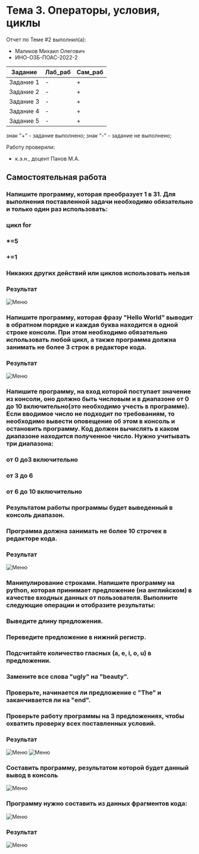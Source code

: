 # Тема 3. Операторы, условия, циклы
Отчет по Теме #2 выполнил(а):
- Маликов Михаил Олегович
- ИНО-ОЗБ-ПОАС-2022-2

| Задание | Лаб_раб | Сам_раб |
| ------ | ------ | ------ |
| Задание 1 | - | + |
| Задание 2 | - | + |
| Задание 3 | - | + |
| Задание 4 | - | + |
| Задание 5 | - | + |

знак "+" - задание выполнено; знак "-" - задание не выполнено;

Работу проверили:
- к.э.н., доцент Панов М.А.

## Самостоятельная работа
### Напишите программу, которая преобразует 1 в 31. Для выполнения поставленной задачи необходимо обязательно и только один раз использовать:
### цикл for
### *=5
### +=1
### Никаких других действий или циклов использовать нельзя
### Результат
![Меню](https://github.com/malikovmik/software/blob/Tema_3/lab_3/pic/lab_3_1.png)

### Напишите программу, которая фразу "Hello World" выводит в обратном порядке и каждая буква находится в одной строке консоли. При этом необходимо обязательно использовать любой цикл, а также программа должна занимать не более 3 строк в редакторе кода.
### Результат
![Меню](https://github.com/malikovmik/software/blob/Tema_3/lab_3/pic/lab_3_2.png)

### Напишите программу, на вход которой поступает значение из консоли, оно должно быть числовым и в диапазоне от 0 до 10 включительно(это необходимо учесть в программе). Если вводимое число не подходит по требованиям, то необходимо вывести оповещение об этом в консоль и остановить программу. Код должен вычислять в каком диапазоне находится полученное число. Нужно учитывать три диапазона:
### от 0 до3 включительно
### от 3 до 6
### от 6 до 10 включительно
### Результатом работы программы будет выведенный в консоль диапазон.
### Программа должна занимать не более 10 строчек в редакторе кода.
### Результат
![Меню](https://github.com/malikovmik/software/blob/Tema_3/lab_3/pic/lab_3_3.png)

### Манипулирование строками. Напишите программу на python, которая принимает предложение (на английском) в  качестве входных данных от пользователя. Выполните следующие операции и отобразите результаты:
### Выведите длину предложения.
### Переведите предложение в нижний регистр.
### Подсчитайте количество гласных (a, e, i, o, u) в предложении.
### Замените все слова "ugly" на "beauty".
### Проверьте, начинается ли предложение с "The" и заканчивается ли на "end".
### Проверьте работу программы на 3 предложениях, чтобы охватить проверку всех поставленных условий.
### Результат
![Меню](https://github.com/malikovmik/software/blob/Tema_3/lab_3/pic/lab_3_4.png)
![Меню](https://github.com/malikovmik/software/blob/Tema_3/lab_3/pic/lab_3_4_1.png)

### Составить программу, результатом которой будет данный вывод в консоль
![Меню](https://github.com/malikovmik/software/blob/Tema_3/lab_3/pic/output.png)
### Программу нужно составить из данных фрагментов кода:
![Меню](https://github.com/malikovmik/software/blob/Tema_3/lab_3/pic/strings.png)
### Результат
![Меню](https://github.com/malikovmik/software/blob/Tema_3/lab_3/pic/lab_3_5.png)
